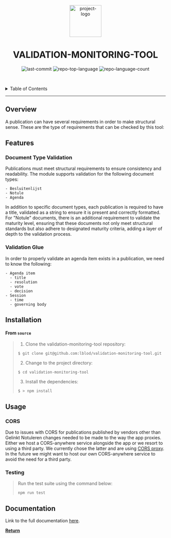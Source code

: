 <p align="center">
  <img src="https://ui.vlaanderen.be/3.latest/icons/app-icon/icon-highres-precomposed.png" width="100" alt="project-logo">
</p>
<p align="center">
    <h1 align="center">VALIDATION-MONITORING-TOOL</h1>
</p>
<p align="center">
	<img src="https://img.shields.io/github/last-commit/lblod/validation-monitoring-tool?style=default&logo=git&logoColor=white&color=0080ff" alt="last-commit">
	<img src="https://img.shields.io/github/languages/top/lblod/validation-monitoring-tool?style=default&color=0080ff" alt="repo-top-language">
	<img src="https://img.shields.io/github/languages/count/lblod/validation-monitoring-tool?style=default&color=0080ff" alt="repo-language-count">
<p>

<br><!-- TABLE OF CONTENTS -->

<details>
  <summary>Table of Contents</summary><br>

- [Overview](#overview)
- [Features](#features)
  - [Document Type Validation](#document-type-validation)
  - [Validation Glue](#validation-glue)
- [Installation](#installation)
- [Usage](#usage)
  - [CORS](#cors)
  - [Testing](#testing)
- [Documentation](#documentation)
</details>
<hr>

## Overview

A publication can have several requirements in order to make structural sense. These are the type of requirements that can be checked by this tool:

## Features

### Document Type Validation

Publications must meet structural requirements to ensure consistency and readability. The module supports validation for the following document types:

    - Besluitenlijst
    - Notule
    - Agenda

In addition to specific document types, each publication is required to have a title, validated as a string to ensure it is present and correctly formatted. For "Notule" documents, there is an additional requirement to validate the maturity level, ensuring that these documents not only meet structural standards but also adhere to designated maturity criteria, adding a layer of depth to the validation process.

### Validation Glue

In order to properly validate an agenda item exists in a publication, we need to know the following:

    - Agenda item
      - title
      - resolution
      - vote
      - decision
    - Session
      - time
      - governing body

## Installation

<h4>From <code>source</code></h4>

> 1. Clone the validation-monitoring-tool repository:
>
> ```console
> $ git clone git@github.com:lblod/validation-monitoring-tool.git
> ```
>
> 2. Change to the project directory:
>
> ```console
> $ cd validation-monitoring-tool
> ```
>
> 3. Install the dependencies:
>
> ```console
> $ > npm install
> ```

## Usage

### CORS

Due to issues with CORS for publications published by vendors other than Gelinkt Notuleren changes needed to be made to the way the app proxies. Either we host a CORS-anywhere service alongside the app or we resort to using a third party. We currently chose the latter and are using [CORS proxy](https://corsproxy.io/). In the future we might want to host our own CORS-anywhere service to avoid the need for a third party.

### Testing

> Run the test suite using the command below:
>
> ```console
> npm run test
> ```

## Documentation

Link to the full documentation [here](https://app.gitbook.com/o/-MP9Yduzf5xu7wIebqPG/s/o6NmI5BUsBB4lH0um5Q4/).

[**Return**](#overview)
